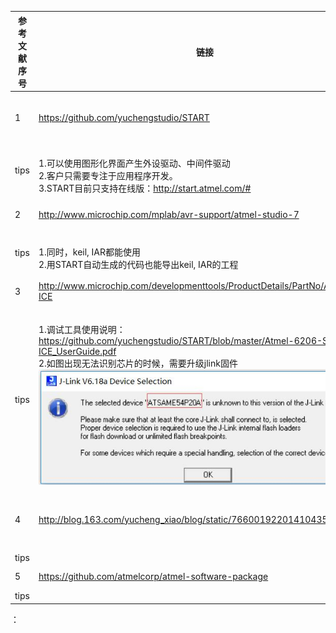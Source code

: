  | 参考文献序号 |链接 | 说明 |
 | --- | ----- | ----- | 
 | 1 | https://github.com/yuchengstudio/START | 代码自动生成工具介绍 | 
 | tips | <br/>1.可以使用图形化界面产生外设驱动、中间件驱动 <br/>2.客户只需要专注于应用程序开发。<br/>3.START目前只支持在线版：http://start.atmel.com/# | | 
 | 2 | http://www.microchip.com/mplab/avr-support/atmel-studio-7 | MCHP 官方IDE | 
 | tips | <br/>1.同时，keil, IAR都能使用  <br/>2.用START自动生成的代码也能导出keil, IAR的工程| | 
 | 3 | http://www.microchip.com/developmenttools/ProductDetails/PartNo/AT91SAM-ICE | MCHP 官方调试工具 | 
 | tips | <br/>1.调试工具使用说明：https://github.com/yuchengstudio/START/blob/master/Atmel-6206-SAM-ICE_UserGuide.pdf <br/>2.如图出现无法识别芯片的时候，需要升级jlink固件![images](https://github.com/yuchengstudio/START/blob/master/SAM-ICE-update_001.jpg) | | 
 | 4 | http://blog.163.com/yucheng_xiao/blog/static/76600192201410435517757 | JTAG 转 SWD硬件连接说明 | 
 | tips |   | | 
 | 5 | https://github.com/atmelcorp/atmel-software-package| soft pack | 
 | tips |   | |  
 
 
 




：

